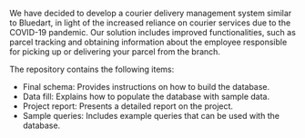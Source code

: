 We have decided to develop a courier delivery management system similar to Bluedart, in light of the increased reliance on courier services due to the COVID-19 pandemic.
Our solution includes improved functionalities, such as parcel tracking and obtaining information about the employee responsible for picking up or delivering your parcel from the branch.

The repository contains the following items:

- Final schema: Provides instructions on how to build the database.
- Data fill: Explains how to populate the database with sample data.
- Project report: Presents a detailed report on the project.
- Sample queries: Includes example queries that can be used with the database.
